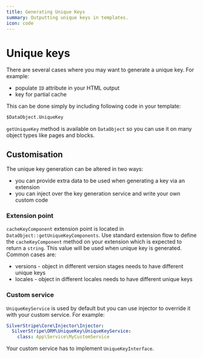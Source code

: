 ```yaml
---
title: Generating Unique Keys
summary: Outputting unique keys in templates.
icon: code
---
```


# Unique keys

There are several cases where you may want to generate a unique key. For example:

- populate `ID` attribute in your HTML output
- key for partial cache

This can be done simply by including following code in your template:

```ss
$DataObject.UniqueKey
```

`getUniqueKey` method is available on `DataObject` so you can use it on many object types like pages and blocks.

## Customisation

The unique key generation can be altered in two ways:

- you can provide extra data to be used when generating a key via an extension
- you can inject over the key generation service and write your own custom code

### Extension point

`cacheKeyComponent` extension point is located in `DataObject::getUniqueKeyComponents`.
Use standard extension flow to define the  `cacheKeyComponent` method on your extension which is expected to return a `string`.
This value will be used when unique key is generated. Common cases are:

- versions - object in different version stages needs to have different unique keys
- locales - object in different locales needs to have different unique keys

### Custom service

`UniqueKeyService` is used by default but you can use injector to override it with your custom service. For example:

```yml
SilverStripe\Core\Injector\Injector:
  SilverStripe\ORM\UniqueKey\UniqueKeyService:
    class: App\Service\MyCustomService
```

Your custom service has to implement `UniqueKeyInterface`.
